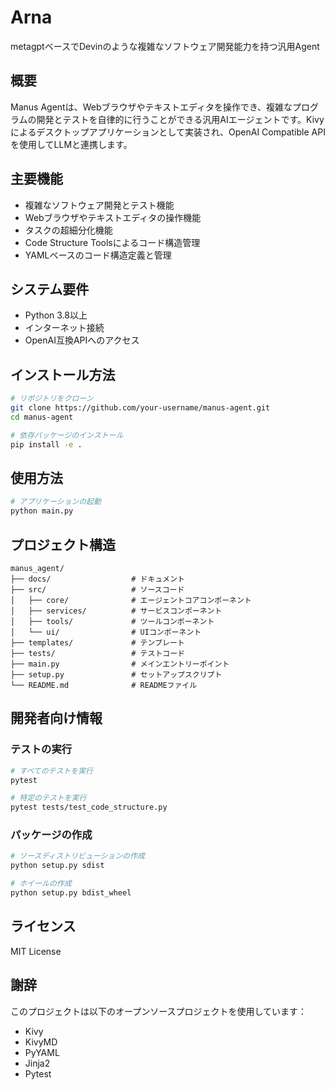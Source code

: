# Arna

metagptベースでDevinのような複雑なソフトウェア開発能力を持つ汎用Agent

## 概要

Manus Agentは、Webブラウザやテキストエディタを操作でき、複雑なプログラムの開発とテストを自律的に行うことができる汎用AIエージェントです。Kivyによるデスクトップアプリケーションとして実装され、OpenAI Compatible APIを使用してLLMと連携します。

## 主要機能

- 複雑なソフトウェア開発とテスト機能
- Webブラウザやテキストエディタの操作機能
- タスクの超細分化機能
- Code Structure Toolsによるコード構造管理
- YAMLベースのコード構造定義と管理

## システム要件

- Python 3.8以上
- インターネット接続
- OpenAI互換APIへのアクセス

## インストール方法

```bash
# リポジトリをクローン
git clone https://github.com/your-username/manus-agent.git
cd manus-agent

# 依存パッケージのインストール
pip install -e .
```

## 使用方法

```bash
# アプリケーションの起動
python main.py
```

## プロジェクト構造

```
manus_agent/
├── docs/                  # ドキュメント
├── src/                   # ソースコード
│   ├── core/              # エージェントコアコンポーネント
│   ├── services/          # サービスコンポーネント
│   ├── tools/             # ツールコンポーネント
│   └── ui/                # UIコンポーネント
├── templates/             # テンプレート
├── tests/                 # テストコード
├── main.py                # メインエントリーポイント
├── setup.py               # セットアップスクリプト
└── README.md              # READMEファイル
```

## 開発者向け情報

### テストの実行

```bash
# すべてのテストを実行
pytest

# 特定のテストを実行
pytest tests/test_code_structure.py
```

### パッケージの作成

```bash
# ソースディストリビューションの作成
python setup.py sdist

# ホイールの作成
python setup.py bdist_wheel
```

## ライセンス

MIT License

## 謝辞

このプロジェクトは以下のオープンソースプロジェクトを使用しています：

- Kivy
- KivyMD
- PyYAML
- Jinja2
- Pytest
